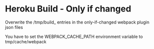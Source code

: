 # Heroku Build - Only if changed

Overwrite the /tmp/build\_ entries in the
only-if-changed webpack plugin json files

You have to set the WEBPACK_CACHE_PATH environment variable to tmp/cache/webpack

